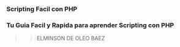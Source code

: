 
### Scripting Facil con PHP
### Tu Guia Facil y Rapida para aprender Scripting con PHP





>> ELMINSON DE OLEO BAEZ
